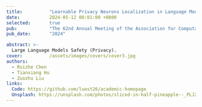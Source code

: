 ```yaml
---
title:          "Learnable Privacy Neurons Localization in Language Models"
date:           2024-05-12 00:01:00 +0800
selected:       true
pub:            "The 62nd Annual Meeting of the Association for Computational Linguistics (ACL 2024 main)"
pub_date:       "2024"

abstract: >-
  Large Language Models Safety (Privacy).
cover:          /assets/images/covers/cover3.jpg
authors:
  - Ruizhe Chen
  - Tianxiang Hu
  - Zuozhu Liu
links:
  Code: https://github.com/luost26/academic-homepage
  Unsplash: https://unsplash.com/photos/sliced-in-half-pineapple--_PLJZmHZzk
---
```

